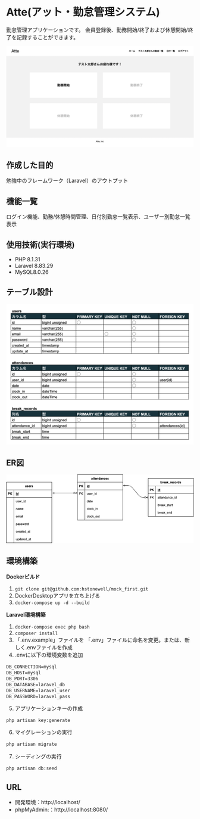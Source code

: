 # Atte(アット・勤怠管理システム)
勤怠管理アプリケーションです。
会員登録後、勤務開始/終了および休憩開始/終了を記録することができます。

![alt](atte_top.png)

## 作成した目的
勉強中のフレームワーク（Laravel）のアウトプット

## 機能一覧
ログイン機能、勤務/休憩時間管理、日付別勤怠一覧表示、ユーザー別勤怠一覧表示

## 使用技術(実行環境)
- PHP 8.1.31
- Laravel 8.83.29
- MySQL8.0.26

## テーブル設計
![alt](table.png)

## ER図
![alt](er.png)

## 環境構築
**Dockerビルド**
1. `git clone git@github.com:hstonewell/mock_first.git`
2. DockerDesktopアプリを立ち上げる
3. `docker-compose up -d --build`

**Laravel環境構築**
1. `docker-compose exec php bash`
2. `composer install`
3. 「.env.example」ファイルを 「.env」ファイルに命名を変更。または、新しく.envファイルを作成
4. .envに以下の環境変数を追加
``` text
DB_CONNECTION=mysql
DB_HOST=mysql
DB_PORT=3306
DB_DATABASE=laravel_db
DB_USERNAME=laravel_user
DB_PASSWORD=laravel_pass
```
5. アプリケーションキーの作成
``` bash
php artisan key:generate
```

6. マイグレーションの実行
``` bash
php artisan migrate
```

7. シーディングの実行
``` bash
php artisan db:seed
```

## URL
- 開発環境：http://localhost/
- phpMyAdmin:：http://localhost:8080/

